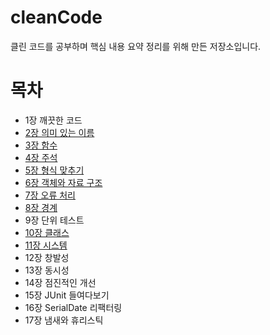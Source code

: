 # cleanCode
클린 코드를 공부하며 핵심 내용 요약 정리를 위해 만든 저장소입니다.

# 목차
- 1장 깨끗한 코드
- [2장 의미 있는 이름](https://github.com/postpone-jin/cleanCode/blob/main/2%EC%9E%A5%20%EC%9D%98%EB%AF%B8%20%EC%9E%88%EB%8A%94%20%EC%9D%B4%EB%A6%84.md)
- [3장 함수](https://github.com/postpone-jin/cleanCode/blob/main/3%EC%9E%A5%20%ED%95%A8%EC%88%98.md)
- [4장 주석](https://github.com/postpone-jin/cleanCode/blob/main/4%EC%9E%A5%20%EC%A3%BC%EC%84%9D.md)
- [5장 형식 맞추기](https://github.com/postpone-jin/cleanCode/blob/main/5%EC%9E%A5%20%ED%98%95%EC%8B%9D%20%EB%A7%9E%EC%B6%94%EA%B8%B0.md)
- [6장 객체와 자료 구조](https://github.com/postpone-jin/cleanCode/blob/main/6%EC%9E%A5%20%EA%B0%9D%EC%B2%B4%EC%99%80%20%EC%9E%90%EB%A3%8C%EA%B5%AC%EC%A1%B0.md)
- [7장 오류 처리](https://github.com/postpone-jin/cleanCode/blob/main/7%EC%9E%A5%20%EC%98%A4%EB%A5%98%EC%B2%98%EB%A6%AC.md)
- [8장 경계](https://github.com/postpone-jin/cleanCode/blob/main/8%EC%9E%A5%20%EA%B2%BD%EA%B3%84.md)
- 9장 단위 테스트
- [10장 클래스](https://github.com/postpone-jin/clean-code/blob/main/10%EC%9E%A5%20%ED%81%B4%EB%9E%98%EC%8A%A4.md)
- [11장 시스템](https://github.com/postpone-jin/cleanCode/blob/main/11%EC%9E%A5%20%EC%8B%9C%EC%8A%A4%ED%85%9C.md)
- 12장 창발성
- 13장 동시성
- 14장 점진적인 개선
- 15장 JUnit 들여다보기
- 16장 SerialDate 리팩터링
- 17장 냄새와 휴리스틱
